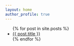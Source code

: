 ```yaml
---
layout: home
author_profile: true
---
```


<ul>
    {% for post in site.posts %}
    <li> <a href="{{ site.baseurl }}{{ post.url }}">{{ post.title }}</a> </li>
    {% endfor %}
</ul>


